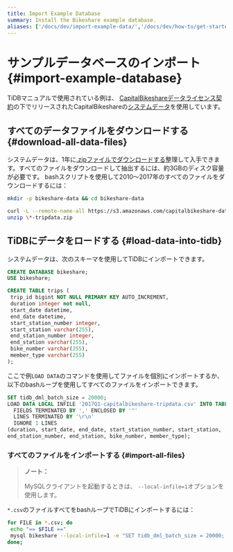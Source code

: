 ```yaml
---
title: Import Example Database
summary: Install the Bikeshare example database.
aliases: ['/docs/dev/import-example-data/','/docs/dev/how-to/get-started/import-example-database/']
---
```


# サンプルデータベースのインポート {#import-example-database}

TiDBマニュアルで使用されている例は、 [CapitalBikeshareデータライセンス契約](https://www.capitalbikeshare.com/data-license-agreement)の下でリリースされたCapitalBikeshareの[システムデータ](https://www.capitalbikeshare.com/system-data)を使用しています。

## すべてのデータファイルをダウンロードする {#download-all-data-files}

システムデータは、1年に[.zipファイルでダウンロードする](https://s3.amazonaws.com/capitalbikeshare-data/index.html)整理して入手できます。すべてのファイルをダウンロードして抽出するには、約3GBのディスク容量が必要です。 bashスクリプトを使用して2010〜2017年のすべてのファイルをダウンロードするには：

```bash
mkdir -p bikeshare-data && cd bikeshare-data

curl -L --remote-name-all https://s3.amazonaws.com/capitalbikeshare-data/{2010..2017}-capitalbikeshare-tripdata.zip
unzip \*-tripdata.zip
```

## TiDBにデータをロードする {#load-data-into-tidb}

システムデータは、次のスキーマを使用してTiDBにインポートできます。

```sql
CREATE DATABASE bikeshare;
USE bikeshare;

CREATE TABLE trips (
 trip_id bigint NOT NULL PRIMARY KEY AUTO_INCREMENT,
 duration integer not null,
 start_date datetime,
 end_date datetime,
 start_station_number integer,
 start_station varchar(255),
 end_station_number integer,
 end_station varchar(255),
 bike_number varchar(255),
 member_type varchar(255)
);
```

ここで例`LOAD DATA`のコマンドを使用してファイルを個別にインポートするか、以下のbashループを使用してすべてのファイルをインポートできます。

```sql
SET tidb_dml_batch_size = 20000;
LOAD DATA LOCAL INFILE '2017Q1-capitalbikeshare-tripdata.csv' INTO TABLE trips
  FIELDS TERMINATED BY ',' ENCLOSED BY '"'
  LINES TERMINATED BY '\r\n'
  IGNORE 1 LINES
(duration, start_date, end_date, start_station_number, start_station,
end_station_number, end_station, bike_number, member_type);
```

### すべてのファイルをインポートする {#import-all-files}

> <strong>ノート：</strong>
>
> MySQLクライアントを起動するときは、 `--local-infile=1`オプションを使用します。

`*.csv`のファイルすべてをbashループでTiDBにインポートするには：

```bash
for FILE in *.csv; do
 echo "== $FILE =="
 mysql bikeshare --local-infile=1 -e "SET tidb_dml_batch_size = 20000; LOAD DATA LOCAL INFILE '${FILE}' INTO TABLE trips FIELDS TERMINATED BY ',' ENCLOSED BY '\"' LINES TERMINATED BY '\r\n' IGNORE 1 LINES (duration, start_date, end_date, start_station_number, start_station, end_station_number, end_station, bike_number, member_type);"
done;
```
